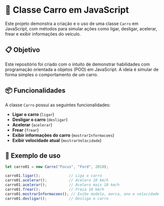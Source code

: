 # 🚗 Classe Carro em JavaScript

Este projeto demonstra a criação e o uso de uma classe `Carro` em JavaScript, com métodos para simular ações como ligar, desligar, acelerar, frear e exibir informações do veículo.

## 📋 Objetivo

Este repositório foi criado com o intuito de demonstrar habilidades com programação orientada a objetos (POO) em JavaScript. A ideia é simular de forma simples o comportamento de um carro.

## 📦 Funcionalidades

A classe `Carro` possui as seguintes funcionalidades:

- **Ligar o carro** (`ligar`)
- **Desligar o carro** (`desligar`)
- **Acelerar** (`acelerar`)
- **Frear** (`frear`)
- **Exibir informações do carro** (`mostrarInformacoes`)
- **Exibir velocidade atual** (`mostrarVelocidade`)

## 🚀 Exemplo de uso

```javascript
let carro01 = new Carro("Focus", "Ford", 2010);

carro01.ligar();             // Liga o carro
carro01.acelerar();          // Acelera 10 km/h
carro01.acelerar();          // Acelera mais 10 km/h
carro01.frear();             // Freia 10 km/h
carro01.mostrarInformacoes(); // Exibe modelo, marca, ano e velocidade
carro01.desligar();          // Desliga o carro
